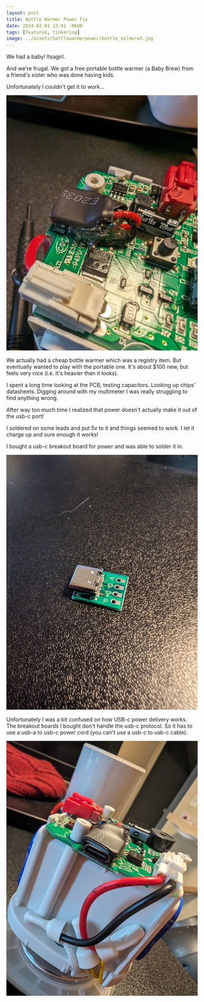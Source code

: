 ```yaml
---
layout: post
title: Bottle Warmer Power Fix
date: 2024-02-01 13:41 -0600
tags: [featured, tinkering]
image: ../assets/bottlewarmerpower/bottle_soldered.jpg
---
```


We had a baby! Itsagirl.

And we're frugal. We got a free portable bottle warmer (a Baby Brew) from a friend's sister who was done having kids.

Unfortunately I couldn't get it to work...

<!--more-->

![bottle warmer](../assets/bottlewarmerpower/bottle_soldered.jpg)

We actually had a cheap bottle warmer which was a registry item. But eventually wanted to play with the portable one. It's about $100 new, but feels very nice (i.e. it's heavier than it looks).

I spent a long time looking at the PCB, testing capacitors. Looking up chips' datasheets.
Digging around with my multimeter I was really struggling to find anything wrong.

After way too much time I realized that power doesn't actually make it out of the usb-c port!

I soldered on some leads and put 5v to it and things seemed to work. I let it charge up and sure enough it works!

I bought a usb-c breakout board for power and was able to solder it in.

![usb-c breakout](../assets/bottlewarmerpower/usb_c_breakout.jpg)

Unfortunately I was a bit confused on how USB-c power delivery works. The breakout boards I bought don't handle the usb-c protocol. So it has to use a usb-a to usb-c power cord (you can't use a usb-c to usb-c cable).

![bottle warmer](../assets/bottlewarmerpower/finished_bottle_warmer.jpg)
